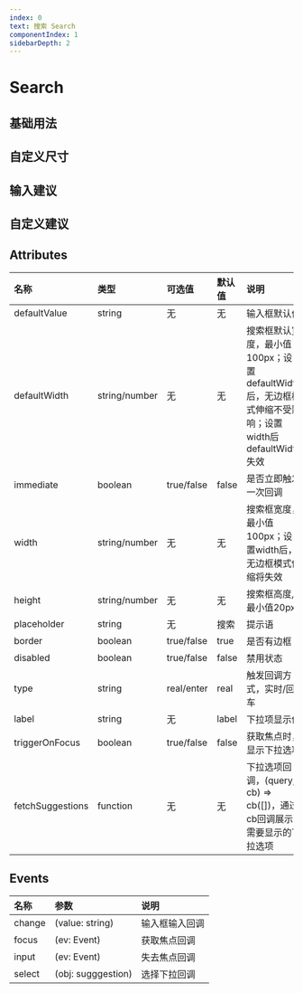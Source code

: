 ```yaml
---
index: 0
text: 搜索 Search
componentIndex: 1
sidebarDepth: 2
---
```


# Search

##  基础用法
<demo src="./test/search.vue" langue="vue"  title="类型演示" desc="基础search组件，使用无边框模式时，如未设置尺寸时，元素的宽度为内容长度">
</demo>

## 自定义尺寸
<demo src="./test/search3.vue" langue="vue" title="类型演示" desc="自定义尺寸"></demo>

## 输入建议
<demo src="./test/search4.vue" langue="vue" title="类型演示" desc="显示输入建议"></demo>

## 自定义建议
<demo src="./test/search5.vue" langue="vue" title="类型演示" desc="自定义输入建议"></demo>

## Attributes

| 名称 | 类型   | 可选值                                  | 默认值  | 说明     |
| :--- | :----- | :-------------------------------------- | :------ | :------- |
| defaultValue | string | 无 | 无  | 输入框默认值 |
| defaultWidth | string/number | 无 | 无  | 搜索框默认宽度，最小值100px；设置defaultWidth后，无边框模式伸缩不受影响；设置width后 defaultWidth 失效 |
| immediate | boolean | true/false |  false | 是否立即触发一次回调 |
| width | string/number | 无 | 无  | 搜索框宽度，最小值100px；设置width后，无边框模式伸缩将失效 |
| height | string/number | 无 | 无 | 搜索框高度,最小值20px |
| placeholder | string | 无 | 搜索  | 提示语 |
| border | boolean | true/false |  true | 是否有边框 |
| disabled | boolean | true/false |  false | 禁用状态 |
| type | string | real/enter |  real | 触发回调方式，实时/回车 |
| label | string | 无 | label  | 下拉项显示值 |
| triggerOnFocus | boolean | true/false | false | 获取焦点时，显示下拉选项 |
| fetchSuggestions | function | 无 | 无 | 下拉选项回调，(query, cb) => cb([])，通过cb回调展示需要显示的下拉选项 |

## Events
| 名称    | 参数       | 说明         |
| :------ | :--------- | :----------- |
| change | (value: string) | 输入框输入回调 |
| focus | (ev: Event) | 获取焦点回调 |
| input | (ev: Event) | 失去焦点回调 |
| select | (obj: sugggestion) | 选择下拉回调 |